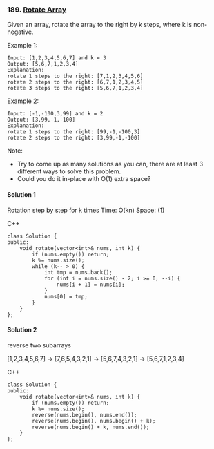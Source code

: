 ### 189\. [Rotate Array](https://leetcode.com/problems/rotate-array/)

Given an array, rotate the array to the right by k steps, where k is non-negative.

Example 1:
```
Input: [1,2,3,4,5,6,7] and k = 3
Output: [5,6,7,1,2,3,4]
Explanation:
rotate 1 steps to the right: [7,1,2,3,4,5,6]
rotate 2 steps to the right: [6,7,1,2,3,4,5]
rotate 3 steps to the right: [5,6,7,1,2,3,4]
```

Example 2:
```
Input: [-1,-100,3,99] and k = 2
Output: [3,99,-1,-100]
Explanation: 
rotate 1 steps to the right: [99,-1,-100,3]
rotate 2 steps to the right: [3,99,-1,-100]
```

Note:

* Try to come up as many solutions as you can, there are at least 3 different ways to solve this problem.
* Could you do it in-place with O(1) extra space?

#### Solution 1

Rotation step by step for k times 
Time: O(kn)
Space: (1)

C++

```
class Solution {
public:
    void rotate(vector<int>& nums, int k) {
        if (nums.empty()) return;
        k %= nums.size();
        while (k-- > 0) {
            int tmp = nums.back();
            for (int i = nums.size() - 2; i >= 0; --i) {
                nums[i + 1] = nums[i];
            }
            nums[0] = tmp;
        }
    }
};
```

#### Solution 2

reverse two subarrays

   [1,2,3,4,5,6,7]
-> [7,6,5,4,3,2,1]
-> [5,6,7,4,3,2,1]
-> [5,6,7,1,2,3,4]

C++

```
class Solution {
public:
    void rotate(vector<int>& nums, int k) {
        if (nums.empty()) return;
        k %= nums.size();
        reverse(nums.begin(), nums.end());
        reverse(nums.begin(), nums.begin() + k);
        reverse(nums.begin() + k, nums.end());
    }
};
```
